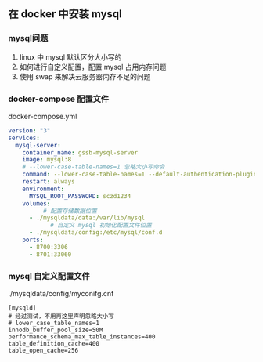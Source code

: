 ## 在 docker 中安装 mysql
### mysql问题
1. linux 中 mysql 默认区分大小写的
2. 如何进行自定义配置，配置 mysql 占用内存问题
3. 使用 swap 来解决云服务器内存不足的问题
### docker-compose 配置文件
docker-compose.yml
```yml
version: "3"
services:
  mysql-server:
    container_name: gssb-mysql-server
    image: mysql:8
    # --lower-case-table-names=1 忽略大小写命令
    command: --lower-case-table-names=1 --default-authentication-plugin=mysql_native_password
    restart: always
    environment:
      MYSQL_ROOT_PASSWORD: sczd1234
    volumes: 
		  # 配置存储数据位置
      - ./mysqldata/data:/var/lib/mysql
			# 自定义 mysql 初始化配置文件位置
      - ./mysqldata/config:/etc/mysql/conf.d
    ports:
      - 8700:3306
      - 8701:33060
```
### mysql 自定义配置文件
./mysqldata/config/myconifg.cnf
```
[mysqld]
# 经过测试，不用再这里声明忽略大小写
# lower_case_table_names=1
innodb_buffer_pool_size=50M
performance_schema_max_table_instances=400
table_definition_cache=400
table_open_cache=256
```
